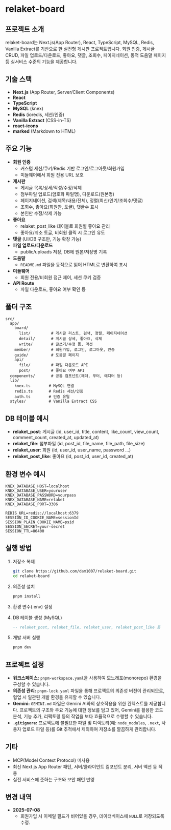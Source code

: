# relaket-board

## 프로젝트 소개

relaket-board는 Next.js(App Router), React, TypeScript, MySQL, Redis, Vanilla Extract를 기반으로 한 실전형 게시판 프로젝트입니다.
회원 인증, 게시글 CRUD, 파일 업로드/다운로드, 좋아요, 댓글, 조회수, 페이지네이션, 동적 도움말 페이지 등 실서비스 수준의 기능을 제공합니다.

## 기술 스택

- **Next.js** (App Router, Server/Client Components)
- **React**
- **TypeScript**
- **MySQL** (knex)
- **Redis** (ioredis, 세션/인증)
- **Vanilla Extract** (CSS-in-TS)
- **react-icons**
- **marked** (Markdown to HTML)

## 주요 기능

- **회원 인증**
  - 커스텀 세션/쿠키/Redis 기반 로그인/로그아웃/회원가입
  - 미들웨어에서 회원 전용 URL 보호
- **게시판**
  - 게시글 목록/상세/작성/수정/삭제
  - 첨부파일 업로드(암호화 파일명), 다운로드(원본명)
  - 페이지네이션, 검색(제목/내용/전체), 정렬(최신/인기/조회수/댓글)
  - 조회수, 좋아요(회원만, 토글), 댓글수 표시
  - 본인만 수정/삭제 가능
- **좋아요**
  - relaket_post_like 테이블로 회원별 좋아요 관리
  - 좋아요/취소 토글, 비회원 클릭 시 로그인 유도
- **댓글** (UI/DB 구조만, 기능 확장 가능)
- **파일 업로드/다운로드**
  - public/uploads 저장, DB에 원본/저장명 기록
- **도움말**
  - `README.md` 파일을 동적으로 읽어 HTML로 변환하여 표시
- **미들웨어**
  - 회원 전용/비회원 접근 제어, 세션 쿠키 검증
- **API Route**
  - 파일 다운로드, 좋아요 여부 확인 등

## 폴더 구조

```
src/
  app/
    board/
      list/         # 게시글 리스트, 검색, 정렬, 페이지네이션
      detail/       # 게시글 상세, 좋아요, 삭제
      write/        # 글쓰기/수정 폼, 액션
    member/         # 회원가입, 로그인, 로그아웃, 인증
    guide/          # 도움말 페이지
    api/
      file/         # 파일 다운로드 API
      post/         # 좋아요 여부 API
  components/       # 공통 컴포넌트(헤더, 푸터, 에디터 등)
  lib/
    knex.ts        # MySQL 연결
    redis.ts       # Redis 세션/인증
    auth.ts        # 인증 유틸
  styles/          # Vanilla Extract CSS
```

## DB 테이블 예시

- **relaket_post**: 게시글 (id, user_id, title, content, like_count, view_count, comment_count, created_at, updated_at)
- **relaket_file**: 첨부파일 (id, post_id, file_name, file_path, file_size)
- **relaket_user**: 회원 (id, user_id, user_name, password ...)
- **relaket_post_like**: 좋아요 (id, post_id, user_id, created_at)

## 환경 변수 예시

```
KNEX_DATABASE_HOST=localhost
KNEX_DATABASE_USER=youruser
KNEX_DATABASE_PASSWORD=yourpass
KNEX_DATABASE_NAME=relaket
KNEX_DATABASE_PORT=3306

REDIS_URL=redis://localhost:6379
SESSION_ID_COOKIE_NAME=sessionId
SESSION_PLAIN_COOKIE_NAME=psid
SESSION_SECRET=your-secret
SESSION_TTL=86400
```

## 실행 방법

1. 저장소 복제
   ```bash
   git clone https://github.com/dam1007/relaket-board.git
   cd relaket-board
   ```

2. 의존성 설치
   ```bash
   pnpm install
   ```

3. 환경 변수(.env) 설정

4. DB 테이블 생성 (MySQL)
   ```sql
   -- relaket_post, relaket_file, relaket_user, relaket_post_like 등
   ```

5. 개발 서버 실행
   ```bash
   pnpm dev
   ```

## 프로젝트 설정

- **워크스페이스:** `pnpm-workspace.yaml`을 사용하여 모노레포(monorepo) 환경을 구성할 수 있습니다.
- **의존성 관리:** `pnpm-lock.yaml` 파일을 통해 프로젝트의 의존성 버전이 관리되므로, 협업 시 일관된 개발 환경을 유지할 수 있습니다.
- **Gemini:** `GEMINI.md` 파일은 Gemini AI와의 상호작용을 위한 컨텍스트를 제공합니다. 프로젝트의 구조와 주요 기능에 대한 정보를 담고 있어, Gemini를 활용한 코드 분석, 기능 추가, 리팩토링 등의 작업을 보다 효율적으로 수행할 수 있습니다.
- **`.gitignore`:** 프로젝트에 불필요한 파일 및 디렉토리(예: `node_modules`, `.next`, 사용자 업로드 파일 등)를 Git 추적에서 제외하여 저장소를 깔끔하게 관리합니다.

## 기타

- MCP(Model Context Protocol) 미사용
- 최신 Next.js App Router 패턴, 서버/클라이언트 컴포넌트 분리, 서버 액션 등 적용
- 실전 서비스에 준하는 구조와 보안 패턴 반영

## 변경 내역

- **2025-07-08**
  - 회원가입 시 이메일 필드가 비어있을 경우, 데이터베이스에 `NULL`로 저장되도록 수정.